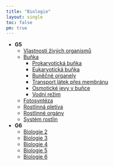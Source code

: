 ```yaml
---
title: "Biologie"
layout: single
toc: false
pm: true
---
```

- **G5**
    - [Vlastnosti živých organismů](/notes/school/biology/properties-of-living-organisms)
    - [Buňka](/notes/school/biology/cell)
        - [Prokaryotická buňka](/notes/school/biology/prokaryotic-cell)
        - [Eukaryotická buňka](/notes/school/biology/eukaryotic-cell)
        - [Buněčné organely](/notes/school/biology/cell-organels)
        - [Transport látek přes membránu](/notes/school/biology/matter-tranfer-through-cell-membrane)
        - [Osmotické jevy v buňce](/notes/school/biology/osmotic-processes-in-cells)
        - [Vodní režim](/notes/school/biology/water-and-living-organisms)
    - [Fotosyntéza](/notes/research/chemistry/biochemistry/dynamic-biochemistry/photosynthesis)
    - [Rostlinná pletiva](/notes/school/biology/vegetal-tissue)
    - [Rostlinné orgány](/notes/school/biology/plant-parts)
    - [Systém rostlin](/notes/school/biology/system-of-plants)
- **G6**
    - [Biologie 2](/notes/school/biology/bio2)
    - [Biologie 3](/notes/school/biology/bio3)
    - [Biologie 4](/notes/school/biology/bio4)
    - [Biologie 5](/notes/school/biology/bio5)
    - [Biologie 6](/notes/school/biology/bio6)